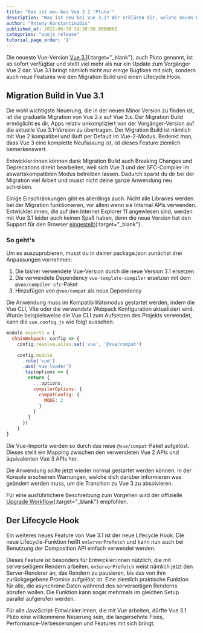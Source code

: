 ```yaml
---
title: "Das ist neu bei Vue 3.1 'Pluto'"
description: "Was ist neu bei Vue 3.1? Wir erklären dir, welche neuen Features die aktuellste Version bereithält und was du mit ihnen anstellen kannst."
author: "Antony Konstantinidis"
published_at: 2021-06-30 14:30:00.000000Z
categories: "vuejs release"
tutorial_page_order: '1'
---
```


Die neueste Vue-Version [Vue 3.1](https://github.com/vuejs/vue-next/releases/tag/v3.1.0){:target="_blank"}, auch Pluto genannt, ist ab sofort verfügbar und stellt viel mehr als nur ein Update zum Vorgänger Vue 2 dar.
Vue 3.1 bringt nämlich nicht nur einige Bugfixes mit sich, sondern auch neue Features wie den Migration Build und einen Lifecycle Hook.

## Migration Build in Vue 3.1

Die wohl wichtigste Neuerung, die in der neuen Minor Version zu finden ist, ist die graduelle Migration von Vue 2.x auf Vue 3.x. Der Migration Build ermöglicht es dir, Apps relativ unkompliziert von der Vorgänger-Version auf die aktuelle Vue 3.1-Version zu übertragen. Der Migration Build ist nämlich mit Vue 2 kompatibel und läuft per Default im Vue-2-Modus. Bedenkt man, dass Vue 3 eine komplette Neufassung ist, ist dieses Feature ziemlich bemerkenswert.

Entwickler:innen können dank Migration Build auch Breaking Changes und Deprecations direkt bearbeiten, weil sich Vue 3 und der SFC-Compiler im abwärtskompatiblen Modus betreiben lassen. Dadurch sparst du dir bei der Migration viel Arbeit und musst nicht deine ganze Anwendung neu schreiben.

Einige Einschränkungen gibt es allerdings auch. Nicht alle Libraries werden bei der Migration funktionieren, vor allem wenn sie Internal APIs verwenden. Entwickler:innen, die auf den Internet Explorer 11 angewiesen sind, werden mit Vue 3.1 leider auch keinen Spaß haben, denn die neue Version hat den Support für den Browser [eingestellt](https://github.com/vuejs/rfcs/discussions/296){:target="_blank"}.

### So geht's

Um es auszuprobieren, musst du in deiner package.json zunächst drei Anpassungen vornehmen:

1. Die bisher verwendete Vue-Version durch die neue Version 3.1 ersetzen
2. Die verwendete Dependency `vue-template-compiler` ersetzen mit dem `@vue/compiler-sfc`-Paket
3. Hinzufügen von `@vue/compat` als neue Dependency

Die Anwendung muss im Kompatibilitätsmodus gestartet werden, indem die Vue CLI, Vite oder die verwendete Webpack Konfiguration aktualisiert wird. Wurde beispielsweise die Vue CLI zum Aufsetzen des Projekts verwendet, kann die `vue.config.js` wie folgt aussehen:

```javascript
module.exports = {
  chainWebpack: config => {
    config.resolve.alias.set('vue', '@vue/compat')

    config.module
      .rule('vue')
      .use('vue-loader')
      .tap(options => {
        return {
          ...options,
          compilerOptions: {
            compatConfig: {
              MODE: 2
            }
          }
        }
      })
    }
}
```

Die Vue-Importe werden so durch das neue `@vue/compat`-Paket aufgelöst. Dieses stellt ein Mapping zwischen den verwendeten Vue 2 APIs und äquivalenten Vue 3 APIs her.

Die Anwendung sollte jetzt wieder normal gestartet werden können. In der Konsole erscheinen Warnungen, welche dich darüber informieren was geändert werden muss, um die Transition zu Vue 3 zu absolvieren.

Für eine ausführlichere Beschreibung zum Vorgehen wird der offizielle [Upgrade Workflow](https://v3.vuejs.org/guide/migration/migration-build.html#upgrade-workflow){:target="_blank"} empfohlen.

## Der Lifecycle Hook

Ein weiteres neues Feature von Vue 3.1 ist der neue Lifecycle Hook. Die neue Lifecycle-Funktion heißt `onServerPrefetch` und kann nun auch bei Benutzung der Composition API einfach verwendet werden.

Dieses Feature ist besonders für Entwickler:innen nützlich, die mit serverseitigem Rendern arbeiten. `onServerPrefetch` weist nämlich jetzt den Server-Renderer an, das Rendern zu pausieren, bis das von ihm zurückgegebene Promise aufgelöst ist. Eine ziemlich praktische Funktion für alle, die asynchrone Daten während des serverseitigen Renderns abrufen wollen. Die Funktion kann sogar mehrmals im gleichen Setup parallel aufgerufen werden.

Für alle JavaScript-Entwickler:innen, die mit Vue arbeiten, dürfte Vue 3.1 Pluto eine willkommene Neuerung sein, die langersehnte Fixes, Performance-Verbesserungen und Features mit sich bringt.